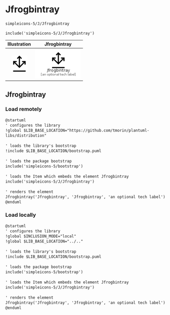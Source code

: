 # Jfrogbintray


```text
simpleicons-5/J/Jfrogbintray
```

```text
include('simpleicons-5/J/Jfrogbintray')
```



| Illustration | Jfrogbintray |
| :---: | :---: |
| ![illustration for Illustration](../../simpleicons-5/J/Jfrogbintray.png) | ![illustration for Jfrogbintray](../../simpleicons-5/J/Jfrogbintray.Local.png) |




## Jfrogbintray

### Load remotely
```plantuml
@startuml
' configures the library
!global $LIB_BASE_LOCATION="https://github.com/tmorin/plantuml-libs/distribution"

' loads the library's bootstrap
!include $LIB_BASE_LOCATION/bootstrap.puml

' loads the package bootstrap
include('simpleicons-5/bootstrap')

' loads the Item which embeds the element Jfrogbintray
include('simpleicons-5/J/Jfrogbintray')

' renders the element
Jfrogbintray('Jfrogbintray', 'Jfrogbintray', 'an optional tech label')
@enduml
```

### Load locally
```plantuml
@startuml
' configures the library
!global $INCLUSION_MODE="local"
!global $LIB_BASE_LOCATION="../.."

' loads the library's bootstrap
!include $LIB_BASE_LOCATION/bootstrap.puml

' loads the package bootstrap
include('simpleicons-5/bootstrap')

' loads the Item which embeds the element Jfrogbintray
include('simpleicons-5/J/Jfrogbintray')

' renders the element
Jfrogbintray('Jfrogbintray', 'Jfrogbintray', 'an optional tech label')
@enduml
```


